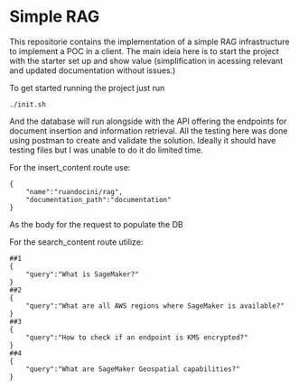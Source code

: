 # Simple RAG

This repositorie contains the implementation of a simple RAG infrastructure to implement a POC in a client.
The main ideia here is to start the project with the starter set up and show value (simplification in acessing relevant and updated documentation without issues.)

To get started running the project just run 

```./init.sh```

And the database will run alongside with the API offering the endpoints for document insertion and information retrieval.
All the testing here was done using postman to create and validate the solution. Ideally it should have testing files but I was unable to do it do limited time.

For the insert_content route use:
```
{
    "name":"ruandocini/rag",
    "documentation_path":"documentation"
}
```
As the body for the request to populate the DB

For the search_content route utilize:
```
##1
{
    "query":"What is SageMaker?"
}
##2
{
    "query":"What are all AWS regions where SageMaker is available?"
}
##3
{
    "query":"How to check if an endpoint is KMS encrypted?"
}
##4
{
    "query":"What are SageMaker Geospatial capabilities?"
}
```
